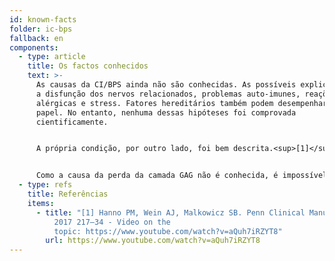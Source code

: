 ```yaml
---
id: known-facts
folder: ic-bps
fallback: en
components:
  - type: article
    title: Os factos conhecidos
    text: >-
      As causas da CI/BPS ainda não são conhecidas. As possíveis explicações são
      a disfunção dos nervos relacionados, problemas auto-imunes, reações
      alérgicas e stress. Fatores hereditários também podem desempenhar um
      papel. No entanto, nenhuma dessas hipóteses foi comprovada
      cientificamente.


      A própria condição, por outro lado, foi bem descrita.<sup>[1]</sup> Os sintomas ocorrem devido ao estado inadequado da mucosa da bexiga e da parte superior da uretra. A camada de muco superficial saudável da mucosa - que consiste em glicose-amino-glicano ou GAG - evita que sais, ácidos e outros produtos metabólicos (naturalmente presentes na urina) penetrem nas camadas mais profundas da parede da bexiga e irritem o corpo - receptores de dor na mucosa. No caso da CI/BPS, esta camada GAG é danificada e permite que os compostos descritos acima atinjam os receptores. Isso resulta numa inflamação estéril - na qual não há bactérias presentes - que também se pode espalhar para as camadas mais profundas da parede da bexiga e leva a um aumento da quantidade de mastócitos. Essas células produzem histamina, o que aumenta a dor. A irritação constante aumenta o número de receptores de dor, o que agrava os sintomas. Se a inflamação persistir por anos, outros elementos do tecido conjuntivo acumulam-se no tecido edematoso, o que faz com que a parede da bexiga perca as suas propriedades elásticas. No final deste processo, pode desenvolver-se uma bexiga em fase terminal (uma bexiga rígida com capacidade muito baixa), o que é uma condição irreversível. A parede vesical espessa e rígida comprime lentamente os ureteres e, como consequência, pode aparecer insuficiência renal.


      Como a causa da perda da camada GAG não é conhecida, é impossível prevenir a CI/BPS. Além disso, não há terapia disponível que cure a doença para sempre. O diagnóstico precoce e o tratamento adequado podem interromper a progressão da CI/BPS.
  - type: refs
    title: Referências
    items:
      - title: "[1] Hanno PM, Wein AJ, Malkowicz SB. Penn Clinical Manual of Urology
          2017 217–34 - Video on the
          topic: https://www.youtube.com/watch?v=aQuh7iRZYT8"
        url: https://www.youtube.com/watch?v=aQuh7iRZYT8
---
```

